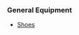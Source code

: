 ### General Equipment
- [Shoes](http://www.amazon.com/Salomon-Fellraiser-Trail-Running-Methyl/dp/B00KWK2VFU?ie=UTF8&psc=1&redirect=true&ref_=oh_aui_detailpage_o01_s01) 
